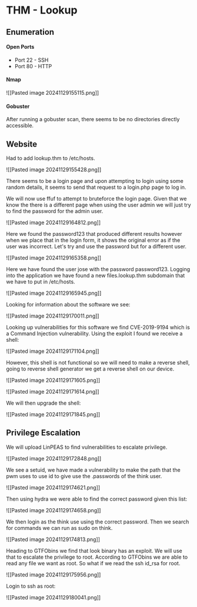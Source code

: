 # THM - Lookup

## Enumeration

#### Open Ports

- Port 22 - SSH
- Port 80 - HTTP

#### Nmap

![[Pasted image 20241129155115.png]]

#### Gobuster

After running a gobuster scan, there seems to be no directories directly accessible.

## Website

Had to add lookup.thm to /etc/hosts.

![[Pasted image 20241129155428.png]]

There seems to be a login page and upon attempting to login using some random details, it seems to send that request to a login.php page to log in.

We will now use ffuf to attempt to bruteforce the login page. 
Given that we know the there is a different page when using the user admin we will just try to find the password for the admin user.

![[Pasted image 20241129164812.png]]

Here we found the password123 that produced different results however when we place that in the login form, it shows the original error as if the user was incorrect.
Let's try and use the password but for a different user.

![[Pasted image 20241129165358.png]]

Here we have found the user jose with the password password123.
Logging into the application we have found a new files.lookup.thm subdomain that we have to put in /etc/hosts.

![[Pasted image 20241129165945.png]]

Looking for information about the software we see:

![[Pasted image 20241129170011.png]]

Looking up vulnerabilities for this software we find CVE-2019-9194 which is a Command Injection vulnerability. Using the exploit I found we receive a shell:

![[Pasted image 20241129171104.png]]

However, this shell is not functional so we will need to make a reverse shell, going to reverse shell generator we get a reverse shell on our device.

![[Pasted image 20241129171605.png]]

![[Pasted image 20241129171614.png]]

We will then upgrade the shell:

![[Pasted image 20241129171845.png]]

## Privilege Escalation

We will upload LinPEAS to find vulnerabilities to escalate privilege.

![[Pasted image 20241129172848.png]]

We see a setuid, we have made a vulnerability to make the path that the pwm uses to use id to give use the .passwords of the think user. 

![[Pasted image 20241129174621.png]]

Then using hydra we were able to find the correct password given this list:

![[Pasted image 20241129174658.png]]

We then login as the think use using the correct password.
Then we search for commands we can run as sudo on think.

![[Pasted image 20241129174813.png]]

Heading to GTFObins we find that look binary has an exploit. We will use that to escalate the privilege to root.
According to GTFObins we are able to read any file we want as root. So what if we read the ssh id_rsa for root.

![[Pasted image 20241129175956.png]]

Login to ssh as root:

![[Pasted image 20241129180041.png]]

